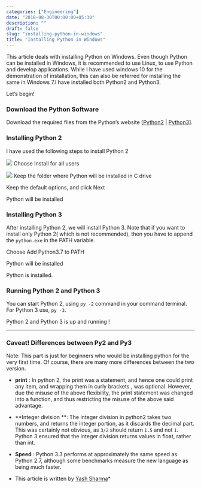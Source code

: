```yaml
---
categories: ["Engineering"]
date: "2018-08-30T00:00:00+05:30"
description: ""
draft: false
slug: "installing-python-in-windows"
title: "Installing Python in Windows"
---
```



This article deals with installing Python on Windows. Even though Python can be
installed in Windows, it is recommended to use Linux, to use Python and develop
applications. While I have used windows 10 for the demonstration of
installation, this can also be referred for installing the same in Windows 7.I
have installed both Python2 and Python3.

Let’s begin!

### Download the Python Software

Download the required files from the Python’s website
[[Python2](https://www.python.org/ftp/python/2.7.15/python-2.7.15.msi) |
[Python3](https://www.python.org/downloads/release/python-370/)].

### Installing Python 2

I have used the following steps to install Python 2

![](https://cdn-images-1.medium.com/max/800/1*UOiYWaNMJTgLIlIayw-OJQ.jpeg)
<span class="figcaption_hack">Choose Install for all users</span>

![](https://cdn-images-1.medium.com/max/800/1*en8i8Wf80eINFhv5n6Q1EQ.jpeg)
<span class="figcaption_hack">Keep the folder where Python will be installed in C drive</span>

<span class="figcaption_hack">Keep the default options, and click Next</span>

<span class="figcaption_hack">Python will be installed</span>

### Installing Python 3

After installing Python 2, we will install Python 3. Note that if you want to
install only Python 2( which is not recommended), then you have to append the
`python.exe` in the PATH variable.

<span class="figcaption_hack">Choose Add Python3.7 to PATH</span>

<span class="figcaption_hack">Python will be installed</span>

<span class="figcaption_hack">Python is installed.</span>

### Running Python 2 and Python 3

You can start Python 2, using `py -2` command in your command terminal. For
Python 3 use, `py -3`.

<span class="figcaption_hack">Python 2 and Python 3 is up and running !</span>

*****

### Caveat! Differences between Py2 and Py3

Note: This part is just for beginners who would be installing python for the
very first time. Of course, there are many more differences between the two
version.

* **print** : In python 2, the print was a statement, and hence one could print
any item, and wrapping them in curly brackets , was optional. However, due the
misuse of the above flexibility, the print statement was changed into a
function, and thus restricting the misuse of the above said advantage.
* **Integer division **: The integer division in python2 takes two numbers, and
returns the integer portion, as it discards the decimal part. This was certainly
not obvious, as `3/2` should return `1.5` and not `1`. Python 3 ensured that the
integer division returns values in float, rather than int.
* **Speed** : Python 3.3 performs at approximately the same speed as Python 2.7,
although some benchmarks measure the new language as being much faster.

* This article is written by [Yash Sharma](https://github.com/yashrsharma44)*
